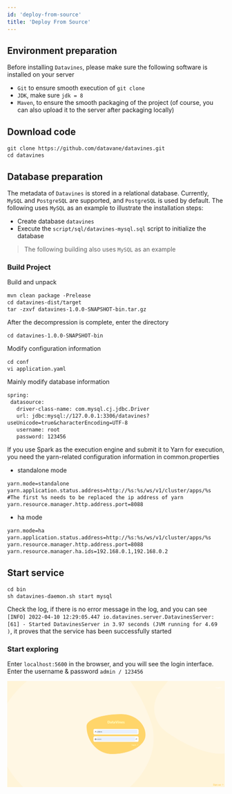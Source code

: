 ```yaml
---
id: 'deploy-from-source'
title: 'Deploy From Source'
---
```


## Environment preparation

Before installing `Datavines`, please make sure the following software is installed on your server
- `Git` to ensure smooth execution of `git clone`
- `JDK`, make sure `jdk = 8`
- `Maven`, to ensure the smooth packaging of the project (of course, you can also upload it to the server after packaging locally)

## Download code
```shell
git clone https://github.com/datavane/datavines.git
cd datavines
```

## Database preparation
The metadata of `Datavines` is stored in a relational database. Currently, `MySQL` and `PostgreSQL` are supported, and `PostgreSQL` is used by default. The following uses `MySQL` as an example to illustrate the installation steps:
- Create database `datavines`
- Execute the `script/sql/datavines-mysql.sql` script to initialize the database

> The following building also uses `MySQL` as an example


### Build Project

Build and unpack

```shell
mvn clean package -Prelease
cd datavines-dist/target
tar -zxvf datavines-1.0.0-SNAPSHOT-bin.tar.gz
```

After the decompression is complete, enter the directory
```
cd datavines-1.0.0-SNAPSHOT-bin
```
Modify configuration information

```
cd conf
vi application.yaml
```
Mainly modify database information

```
spring:
 datasource:
   driver-class-name: com.mysql.cj.jdbc.Driver
   url: jdbc:mysql://127.0.0.1:3306/datavines?useUnicode=true&characterEncoding=UTF-8
   username: root
   password: 123456
```

If you use Spark as the execution engine and submit it to Yarn for execution, you need the yarn-related configuration information in common.properties
- standalone mode
```
yarn.mode=standalone
yarn.application.status.address=http://%s:%s/ws/v1/cluster/apps/%s #The first %s needs to be replaced the ip address of yarn
yarn.resource.manager.http.address.port=8088
```

- ha mode
```
yarn.mode=ha
yarn.application.status.address=http://%s:%s/ws/v1/cluster/apps/%s
yarn.resource.manager.http.address.port=8088
yarn.resource.manager.ha.ids=192.168.0.1,192.168.0.2
```

## Start service

```
cd bin
sh datavines-daemon.sh start mysql
```

Check the log, if there is no error message in the log, and you can see `[INFO] 2022-04-10 12:29:05.447 io.datavines.server.DatavinesServer:[61] - Started DatavinesServer in 3.97 seconds (JVM running for 4.69 )`, it proves that the service has been successfully started

### Start exploring

Enter `localhost:5600` in the browser, and you will see the login interface. Enter the username & password `admin / 123456`

![Datavines架构图](/doc/image/login.png)





